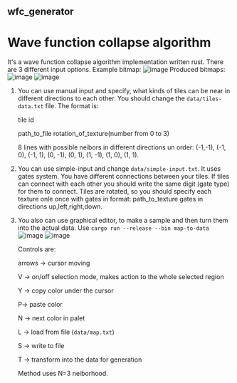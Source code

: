 ## wfc_generator

# Wave function collapse algorithm

It's a wave function collapse algorithm implementation written rust. There are 3 different input options.
Example bitmap:
![image](https://github.com/dyatelok/wfc_generator/assets/92210438/a1335efb-f0a6-40be-9375-66747e619f5f)
Produced bitmaps:
![image](https://github.com/dyatelok/wfc_generator/assets/92210438/6d9edc6a-ae63-4d55-a72f-04d1505cf194)
![image](https://github.com/dyatelok/wfc_generator/assets/92210438/2f803d06-7099-4d62-a16a-fe2b8ef7aa6d)


1. You can use manual input and specify, what kinds of tiles can be near in different directions to each other. You should change the `data/tiles-data.txt` file. The format is:
   
   tile id
   
   path_to_file rotation_of_texture(number from 0 to 3)
   
   8 lines with possible neibors in different directions un order:  (-1,-1),  (-1, 0), (-1, 1), (0, -1), (0, 1), (1, -1), (1, 0), (1, 1).

2. You can use simple-input and change `data/simple-input.txt`. It uses gates system. You have different connections between your tiles. If tiles can connect with each other you should write the same digit (gate type) for them to connect. Tiles are rotated, so you should specify each texture onle once with gates in format:
   path_to_texture gates in directions up,left,right,down.

3. You also can use graphical editor, to make a sample and then turn them into the actual data. Use `cargo run --release --bin map-to-data`
   ![image](https://github.com/dyatelok/wfc_generator/assets/92210438/92d09b6d-836f-479d-9a7c-116550d24126)
   ![image](https://github.com/dyatelok/wfc_generator/assets/92210438/1ae505a7-db7c-4288-a134-912d43afa8b7)

   Controls are:
   
   arrows -> cursor moving
   
   V -> on/off selection mode, makes action to the whole selected region
   
   Y -> copy color under the cursor
   
   P-> paste color
   
   N -> next color in palet
   
   L -> load from file (`data/map.txt`)
   
   S -> write to file
   
   T -> transform into the data for generation
   
   Method uses N=3 neiborhood.
